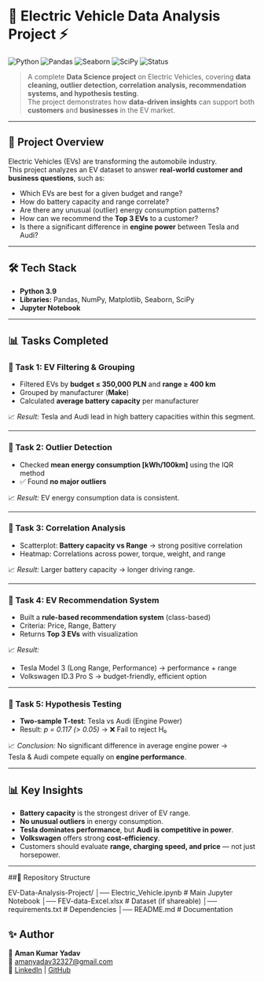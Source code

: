 # 🚗 Electric Vehicle Data Analysis Project ⚡

![Python](https://img.shields.io/badge/Python-3.9-blue)
![Pandas](https://img.shields.io/badge/Pandas-Data%20Analysis-yellowgreen)
![Seaborn](https://img.shields.io/badge/Seaborn-Visualization-orange)
![SciPy](https://img.shields.io/badge/SciPy-Statistics-lightgrey)
![Status](https://img.shields.io/badge/Status-Completed-brightgreen)

> A complete **Data Science project** on Electric Vehicles, covering **data cleaning, outlier detection, correlation analysis, recommendation systems, and hypothesis testing**.  
> The project demonstrates how **data-driven insights** can support both **customers** and **businesses** in the EV market.  

---

## 📌 Project Overview
Electric Vehicles (EVs) are transforming the automobile industry.  
This project analyzes an EV dataset to answer **real-world customer and business questions**, such as:  

- Which EVs are best for a given budget and range?  
- How do battery capacity and range correlate?  
- Are there any unusual (outlier) energy consumption patterns?  
- How can we recommend the **Top 3 EVs** to a customer?  
- Is there a significant difference in **engine power** between Tesla and Audi?  

---

## 🛠️ Tech Stack
- **Python 3.9**
- **Libraries:** Pandas, NumPy, Matplotlib, Seaborn, SciPy  
- **Jupyter Notebook**  

---

## 📊 Tasks Completed

### 🔹 Task 1: EV Filtering & Grouping
- Filtered EVs by **budget ≤ 350,000 PLN** and **range ≥ 400 km**  
- Grouped by manufacturer (**Make**)  
- Calculated **average battery capacity** per manufacturer  

📈 *Result:* Tesla and Audi lead in high battery capacities within this segment.  

---

### 🔹 Task 2: Outlier Detection
- Checked **mean energy consumption [kWh/100km]** using the IQR method  
- ✅ Found **no major outliers**  

📈 *Result:* EV energy consumption data is consistent.  

---

### 🔹 Task 3: Correlation Analysis
- Scatterplot: **Battery capacity vs Range** → strong positive correlation  
- Heatmap: Correlations across power, torque, weight, and range  

📈 *Result:* Larger battery capacity → longer driving range.  

---

### 🔹 Task 4: EV Recommendation System
- Built a **rule-based recommendation system** (class-based)  
- Criteria: Price, Range, Battery  
- Returns **Top 3 EVs** with visualization  

📈 *Result:*  
- Tesla Model 3 (Long Range, Performance) → performance + range  
- Volkswagen ID.3 Pro S → budget-friendly, efficient option  

---

### 🔹 Task 5: Hypothesis Testing
- **Two-sample T-test**: Tesla vs Audi (Engine Power)  
- Result: *p = 0.117 (> 0.05)* → ❌ Fail to reject H₀  

📈 *Conclusion:* No significant difference in average engine power →  
Tesla & Audi compete equally on **engine performance**.  

---

## 📊 Key Insights
- **Battery capacity** is the strongest driver of EV range.  
- **No unusual outliers** in energy consumption.  
- **Tesla dominates performance**, but **Audi is competitive in power**.  
- **Volkswagen** offers strong **cost-efficiency**.  
- Customers should evaluate **range, charging speed, and price** — not just horsepower.  

---

##📂 Repository Structure

   EV-Data-Analysis-Project/
   │── Electric_Vehicle.ipynb   # Main Jupyter Notebook
   │── FEV-data-Excel.xlsx      # Dataset (if shareable)
   │── requirements.txt         # Dependencies
   │── README.md                # Documentation

## ✨ Author
👤 **Aman Kumar Yadav**  
📧 amanyadav32327@gmail.com  
🔗 [LinkedIn](https://www.linkedin.com/in/aman-kumar-yadav-32327) | [GitHub](https://github.com/amanyadav32327)
